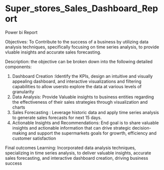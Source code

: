# Super_stores_Sales_Dashboard_Report
Power bi Report

Objectives: To Contribute to the success of a business by utilizing data analysis techniques, specifically focusing on time series analysis, to provide vluable insights and accurate sales forecasting.

Description: the objective can be broken down into the following detailed components:
1. Dashboard Creation :Identify the KPIs, design an intuitive and visually appealing dashboard, and interactive visualizations and filtering capabilities to allow usersto explore the data at various levels of granularity
2. Data Analysis: Provide Valuable insights to business entities regarding the effectiveness of their sales strategies through visualization and charts
3. Sales Forecasting : Leverage historic data and apply time series analysis to generate sales forecasts for next 15 days.
4. Actionable Insights and Recommendations: End goal is to share valuable insights and actionable information that can drive strategic decision-making and support the supermarkets goals for growrth, efficiency and customer satisfaction

Final outcomes Learning: Incorporated data analysis techniques, specializing in time series analysis, to deliver valuable insights, accurate sales forecasting, and interactive dashboard creation, driving business success
